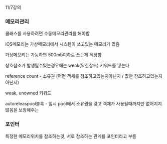 

11/7강의



### 메모리관리

클래스를 사용하려면 수동메모리관리를 해야함 



iOS메모리는 가상메모리에서 시스템이 쓰고있는 메모리가 많음

가상메모리는 가능하면 500mb이하로 쓰는게 적당함



상호참조가 발생될수있는경우에는 weak(약한참조) 키워드를 넣는다



reference count - 소유권 (어떤 객체를 참조하고있는지아닌지 / 값만 참조하고있는지아닌지)

weak, unowned 키워드 

autoreleaspool블록 - 임시 pool에서 소유권을 갖고 객체가 사용될때까지만 없어지지않음을 보장해주는



### 포인터

특정한 메모리위치를 참조하는것, 서로 참조하는 관계를 포인터라고 부름

 